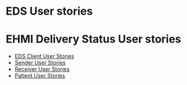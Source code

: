 # EDS User stories

# EHMI Delivery Status User stories

- [EDS Client User Stories](component.md)
- [Sender User Stories](sender.md)
- [Receiver User Stories](receiver.md)
- [Patient User Stories](patient.md)

